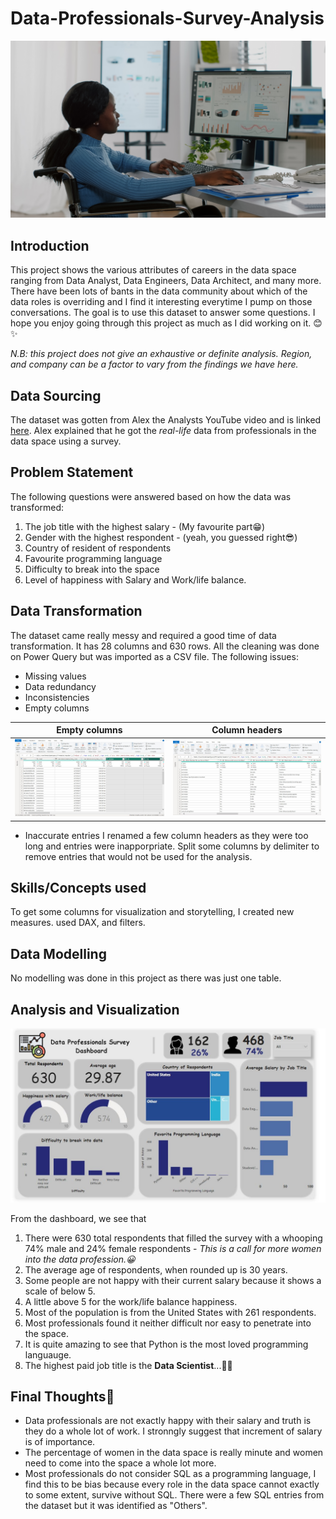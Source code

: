 # Data-Professionals-Survey-Analysis
![](Data_woman.jpg)

## Introduction

This project shows the various attributes of careers in the data space ranging from Data Analyst, Data Engineers, Data Architect, and many more. 
There have been lots of bants in the data community about which of the data roles is overriding and I find it interesting everytime I pump on those conversations.
The goal is to use this dataset to answer some questions.
I hope you enjoy going through this project as much as I did working on it. 😊✨

*N.B: this project does not give an exhaustive or definite analysis. Region, and company can be a factor to vary from the findings we have here.*

## Data Sourcing

The dataset was gotten from Alex the Analysts YouTube video and is linked [here](https://github.com/AlexTheAnalyst/Power-BI).
Alex explained that he got the *real-life* data from professionals in the data space using a survey.

## Problem Statement
The following questions were answered based on how the data was transformed:

1. The job title with the highest salary - (My favourite part😁)
2. Gender with the highest respondent - (yeah, you guessed right😎)
3. Country of resident of respondents
4. Favourite programming language
5. Difficulty to break into the space
6. Level of happiness with Salary and Work/life balance.

## Data Transformation

The dataset came really messy and required a good time of data transformation.
It has 28 columns and 630 rows.
All the cleaning was done on Power Query but was imported as a CSV file. 
The following issues:
- Missing values
- Data redundancy
- Inconsistencies
- Empty columns


Empty columns            |   Column headers
:-----------------------:|:-----------------:
![](Empty_cells_for.JPG)   | ![](Rename_headers.JPG)
- Inaccurate entries
I renamed a few column headers as they were too long and entries were inapporpriate.
Split some columns by delimiter to remove entries that would not be used for the analysis.
 

## Skills/Concepts used

To get some columns for visualization and storytelling, I created new measures.
used DAX, and filters.

## Data Modelling
No modelling was done in this project as there was just one table.

## Analysis and Visualization
![](Data_Professional_survey.JPG)

From the dashboard, we see that
1. There were 630 total respondents that filled the survey with a whooping 74% male and 24% female respondents - *This is a call for more women into the data profession.😀*
2. The average age of respondents, when rounded up is 30 years.
3. Some people are not happy with their current salary because it shows a scale of below 5.
4. A little above 5 for the work/life balance happiness.
5. Most of the population is from the United States with 261 respondents.
6. Most professionals found it neither difficult nor easy to penetrate into the space.
7. It is quite amazing to see that Python is the most loved programming languauge.
8. The highest paid job title is the **Data Scientist**...🤯🤯


## Final Thoughts🧨

- Data professionals are not exactly happy with their salary and truth is they do a whole lot of work. I stronngly suggest that increment of salary is of importance.
- The percentage of women in the data space is really minute and women need to come into the space a whole lot more.
- Most professionals do not consider SQL as a programming language, I find this to be bias because every role in the data space cannot exactly to some extent, survive without SQL. There were a few SQL entries from the dataset but it was identified as "Others".






